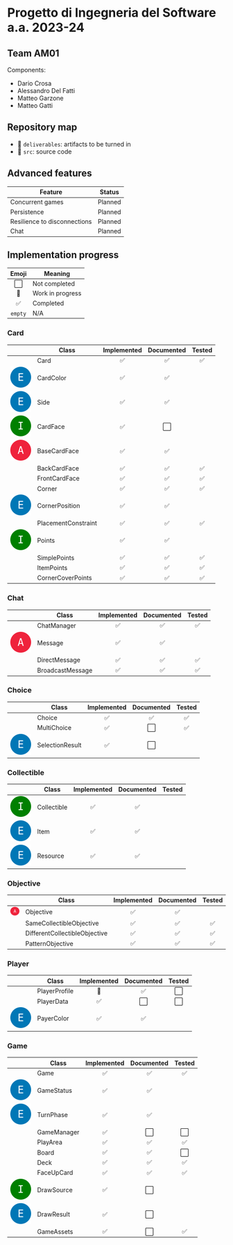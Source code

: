 # Progetto di Ingegneria del Software a.a. 2023-24

## Team AM01

Components:

- Dario Crosa
- Alessandro Del Fatti
- Matteo Garzone
- Matteo Gatti

## Repository map

- :file_folder: `deliverables`: artifacts to be turned in
- :file_folder: `src`: source code

## Advanced features

| Feature                      | Status  |
|------------------------------|:-------:|
| Concurrent games             | Planned |
| Persistence                  | Planned |
| Resilience to disconnections | Planned |
| Chat                         | Planned |

## Implementation progress

|        Emoji         | Meaning          |
|:--------------------:|------------------|
| :white_large_square: | Not completed    |
|    :construction:    | Work in progress |
|  :white_check_mark:  | Completed        |
|       `empty`        | N/A              |

### Card

|                                     | Class               |    Implemented     |      Documented      |       Tested       |
|-------------------------------------|---------------------|:------------------:|:--------------------:|:------------------:|
|                                     | Card                | :white_check_mark: |  :white_check_mark:  | :white_check_mark: |
| ![Enum](img/enum.svg)               | CardColor           | :white_check_mark: |  :white_check_mark:  |                    |
| ![Enum](img/enum.svg)               | Side                | :white_check_mark: |  :white_check_mark:  |                    |
| ![Interface](img/interface.svg)     | CardFace            | :white_check_mark: | :white_large_square: |                    |
| ![Abstract class](img/abstract.svg) | BaseCardFace        | :white_check_mark: |  :white_check_mark:  |                    |
|                                     | BackCardFace        | :white_check_mark: |  :white_check_mark:  | :white_check_mark: |
|                                     | FrontCardFace       | :white_check_mark: |  :white_check_mark:  | :white_check_mark: |
|                                     | Corner              | :white_check_mark: |  :white_check_mark:  | :white_check_mark: |
| ![Enum](img/enum.svg)               | CornerPosition      | :white_check_mark: |  :white_check_mark:  |                    |
|                                     | PlacementConstraint | :white_check_mark: |  :white_check_mark:  | :white_check_mark: |
| ![Interface](img/interface.svg)     | Points              | :white_check_mark: |  :white_check_mark:  |                    |
|                                     | SimplePoints        | :white_check_mark: |  :white_check_mark:  | :white_check_mark: |
|                                     | ItemPoints          | :white_check_mark: |  :white_check_mark:  | :white_check_mark: |
|                                     | CornerCoverPoints   | :white_check_mark: |  :white_check_mark:  | :white_check_mark: |

### Chat

|                                     | Class            |    Implemented     |     Documented     |        Tested        |
|-------------------------------------|------------------|:------------------:|:------------------:|:--------------------:|
|                                     | ChatManager      | :white_check_mark: | :white_check_mark: |  :white_check_mark:  |
| ![Abstract class](img/abstract.svg) | Message          | :white_check_mark: | :white_check_mark: |                      |
|                                     | DirectMessage    | :white_check_mark: | :white_check_mark: | :white_check_mark: |
|                                     | BroadcastMessage | :white_check_mark: | :white_check_mark: | :white_check_mark: |

### Choice

|                       | Class           |    Implemented     |      Documented      |       Tested       |
|-----------------------|-----------------|:------------------:|:--------------------:|:------------------:|
|                       | Choice          | :white_check_mark: |  :white_check_mark:  | :white_check_mark: |
|                       | MultiChoice     | :white_check_mark: | :white_large_square: | :white_check_mark: |
| ![Enum](img/enum.svg) | SelectionResult | :white_check_mark: | :white_large_square: |                    |

### Collectible

|                                 | Class       |    Implemented     |     Documented     | Tested |
|---------------------------------|-------------|:------------------:|:------------------:|:------:|
| ![Interface](img/interface.svg) | Collectible | :white_check_mark: | :white_check_mark: |        |
| ![Enum](img/enum.svg)           | Item        | :white_check_mark: | :white_check_mark: |        |
| ![Enum](img/enum.svg)           | Resource    | :white_check_mark: | :white_check_mark: |        |

### Objective

|                                     | Class                         |    Implemented     |     Documented     |       Tested       |
|-------------------------------------|-------------------------------|:------------------:|:------------------:|:------------------:|
| ![Abstract class](img/abstract.svg) | Objective                     | :white_check_mark: | :white_check_mark: |                    |
|                                     | SameCollectibleObjective      | :white_check_mark: | :white_check_mark: | :white_check_mark: |
|                                     | DifferentCollectibleObjective | :white_check_mark: | :white_check_mark: | :white_check_mark: |
|                                     | PatternObjective              | :white_check_mark: | :white_check_mark: | :white_check_mark: |

### Player

|                       | Class         |    Implemented     |      Documented      |        Tested        |
|-----------------------|---------------|:------------------:|:--------------------:|:--------------------:|
|                       | PlayerProfile |   :construction:   |  :white_check_mark:  | :white_large_square: |
|                       | PlayerData    | :white_check_mark: | :white_large_square: | :white_large_square: |
| ![Enum](img/enum.svg) | PayerColor    | :white_check_mark: |  :white_check_mark:  |                      |

### Game

|                                 | Class       |    Implemented     |      Documented      |        Tested        |
|---------------------------------|-------------|:------------------:|:--------------------:|:--------------------:|
|                                 | Game        | :white_check_mark: |  :white_check_mark:  |  :white_check_mark:  |
| ![Enum](img/enum.svg)           | GameStatus  | :white_check_mark: |  :white_check_mark:  |                      |
| ![Enum](img/enum.svg)           | TurnPhase   | :white_check_mark: |  :white_check_mark:  |                      |
|                                 | GameManager | :white_check_mark: | :white_large_square: | :white_large_square: |
|                                 | PlayArea    | :white_check_mark: |  :white_check_mark:  |  :white_check_mark:  |
|                                 | Board       | :white_check_mark: |  :white_check_mark:  | :white_large_square: |
|                                 | Deck        | :white_check_mark: |  :white_check_mark:  |  :white_check_mark:  |
|                                 | FaceUpCard  | :white_check_mark: |  :white_check_mark:  |  :white_check_mark:  |
| ![Interface](img/interface.svg) | DrawSource  | :white_check_mark: | :white_large_square: |                      |
| ![Enum](img/enum.svg)           | DrawResult  | :white_check_mark: | :white_large_square: |                      |
|                                 | GameAssets  | :white_check_mark: | :white_large_square: |  :white_check_mark:  |
